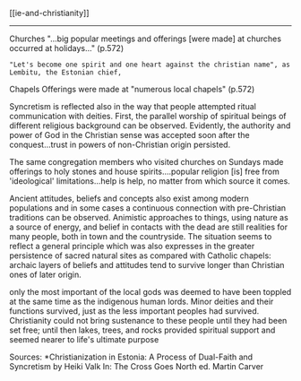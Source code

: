 [[ie-and-christianity]]

---

Churches
	"…big popular meetings and offerings [were made] at churches occurred at holidays…" (p.572)
	
	"Let's become one spirit and one heart against the christian name", as Lembitu, the Estonian chief,

Chapels
	Offerings were made at "numerous local chapels" (p.572)
	
Syncretism is reflected also in the way that people attempted ritual communication with deities. First, the parallel worship of spiritual beings of different religious background can be observed. Evidently, the authority and power of God in the Christian sense was accepted soon after the conquest…trust in powers of non-Christian origin persisted.

The same congregation members who visited churches on Sundays made offerings to holy stones and house spirits….popular religion [is] free from 'ideological' limitations…help is help, no matter from which source it comes.

Ancient attitudes, beliefs and concepts also exist among modern populations and in some cases a continuous connection with pre-Christian traditions can be observed. Animistic approaches to things, using nature as a source of energy, and belief in contacts with the dead are still realities for many people, both in town and the countryside. The situation seems to reflect a general principle which was also expresses in the greater persistence of sacred natural sites as compared with Catholic chapels: archaic layers of beliefs and attitudes tend to survive longer than Christian ones of later origin.

only the most important of the local gods was deemed to have been toppled at the same time as the indigenous human lords. Minor deities and their functions survived, just as the less important peoples had survived. Christianity could not bring sustenance to these people until they had been set free; until then lakes, trees, and rocks provided spiritual support and seemed nearer to life's ultimate purpose
	
Sources:
*Christianization in Estonia: A Process of Dual-Faith and Syncretism by Heiki Valk In: The Cross Goes North ed. Martin Carver